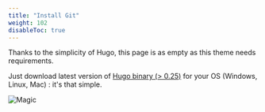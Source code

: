 ```yaml
---
title: "Install Git"
weight: 102
disableToc: true
---
```


Thanks to the simplicity of Hugo, this page is as empty as this theme needs requirements.

Just download latest version of [Hugo binary (> 0.25)](https://gohugo.io/getting-started/installing/) for your OS (Windows, Linux, Mac) : it's that simple.

![Magic](/en/basics/requirements/images/magic.gif?classes=shadow)
